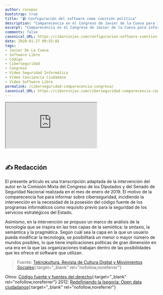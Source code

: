 ```yaml
---
author: rosepac
bootstrap: true
title: "📹 Configuración del software como cuestión política"
description: "Comparecencia en el Congreso de Javier de la Cueva para informar sobre ciberseguridad y la importancia de la posesión del código fuente como requisito fundamental para la seguridad estratégica del Estado"
excerpt: "Comparecencia en el Congreso de Javier de la Cueva para informar sobre ciberseguridad y la importancia de la posesión del código fuente como requisito fundamental para la seguridad estratégica del Estado"
comments: false
canonical_URL: https://ciberninjas.com/configuracion-software-cuestion-politica/
date: 2020-01-27 09:55:02
tags:
- Javier De La Cueva
- Software Libre
- Código
- Ciberseguridad
- Congreso
- Vídeo Seguridad Informática
- Vídeo Conciencia Ciudadana
- Vídeo Software Libre
permalink: /ciberseguridad-comparecencia-congreso/
canonical_URL: https://ciberninjas.com/ciberseguridad-comparecencia-congreso/
---
```


<div class="embed-responsive embed-responsive-16by9">
  <iframe class="embed-responsive-item" src="https://www.youtube-nocookie.com/embed/8u51ZY2a3Sc?rel=0" allowfullscreen></iframe>
</div><br/>

## ✍ Redacción

El presente artículo es una transcripción adaptada de la intervención del autor en la Comisión Mixta del Congreso de los Diputados y del Senado de Seguridad Nacional realizada en el mes de enero de 2019. El motivo de la comparecencia fue para informar sobre ciberseguridad, incidiendo la intervención en la necesidad de la posesión del código fuente de los programas informáticos como requisito previo para la seguridad de los servicios estratégicos del Estado.

Asimismo, en la intervención se propuso un marco de análisis de la tecnología que se inspira en las tres capas de la semiótica: la sintaxis, la semántica y la pragmática. Según cuál sea la capa en la que un usuario pueda modificar la tecnología, se posibilitará un menor o mayor número de mundos posibles, lo que tiene implicaciones políticas de gran dimensión en una era en la que las organizaciones trabajan dentro de las posibilidades que les ofrece el software que utilizan.

> Fuente: [Teknokultura. Revista de Cultura Digital y Movimientos Sociales](https://revistas.ucm.es/index.php/TEKN/article/view/63795){:target="_blank" rel="nofollow,noreferrer"}

Otros: [Código fuente y fuentes del derecho](http://www.elnotario.es/index.php/opinion/8382-codigo-fuente-algoritmos-y-fuentes-del-derecho){:target="_blank" rel="nofollow,noreferrer"}
2012: [Redefiniendo la Isegoría: Open data ciudadanos](http://derecho-internet.org/files/2012-07_isegoria_congreso-idp.pdf){:target="_blank" rel="nofollow,noreferrer"}

